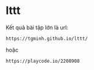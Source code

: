 # lttt

Kết quả bài tập lớn là url:
    
    https://tgminh.github.io/lttt/

hoặc
    
    https://playcode.io/2208908

